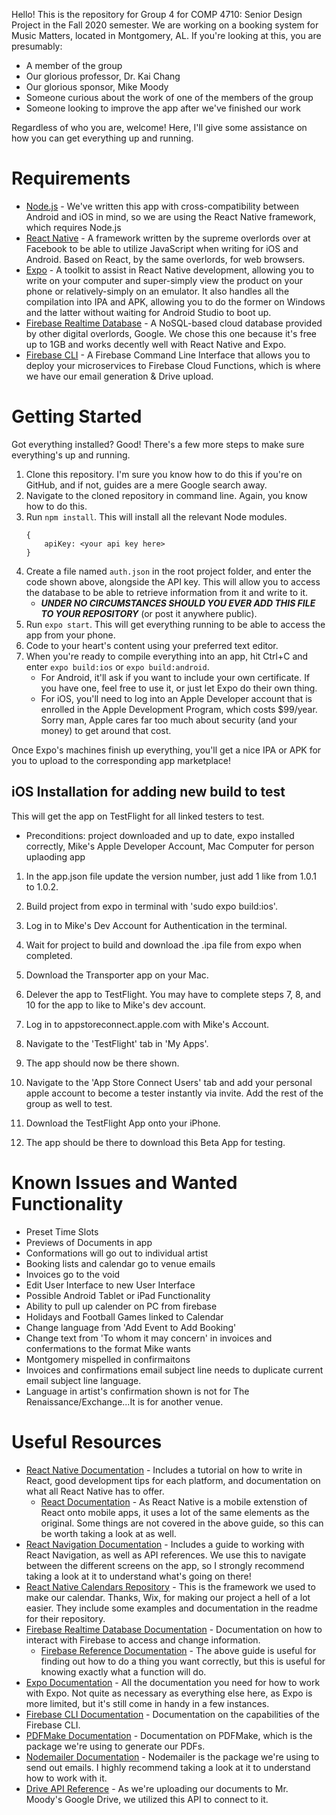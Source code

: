 Hello! This is the repository for Group 4 for COMP 4710: Senior Design Project in the Fall 2020 semester.
We are working on a booking system for Music Matters, located in Montgomery, AL.
If you're looking at this, you are presumably:

* A member of the group
* Our glorious professor, Dr. Kai Chang
* Our glorious sponsor, Mike Moody
* Someone curious about the work of one of the members of the group
* Someone looking to improve the app after we've finished our work

Regardless of who you are, welcome! Here, I'll give some assistance on how you can get everything up and running.

# Requirements
* [Node.js](https://nodejs.org) - We've written this app with cross-compatibility between Android and iOS in mind,
so we are using the React Native framework, which requires Node.js
* [React Native](https://facebook.github.io/react-native/) - A framework written by the supreme overlords over at Facebook to be able to utilize JavaScript when writing for iOS and Android. Based on React, by the same overlords, for web browsers.
* [Expo](https://expo.io) - A toolkit to assist in React Native development, allowing you to write on your computer and super-simply view the product on your phone or relatively-simply on an emulator. It also handles all the compilation into IPA and APK, allowing you to do the former on Windows and the latter without waiting for Android Studio to boot up.
* [Firebase Realtime Database](https://firebase.google.com/docs/database/) - A NoSQL-based cloud database provided by other digital overlords, Google. We chose this one because it's free up to 1GB and works decently well with React Native and Expo.
* [Firebase CLI](https://www.npmjs.com/package/firebase-tools) - A Firebase Command Line Interface that allows you to deploy your microservices to Firebase Cloud Functions, which is where we have our email generation & Drive upload.

# Getting Started
Got everything installed? Good! There's a few more steps to make sure everything's up and running.
1. Clone this repository. I'm sure you know how to do this if you're on GitHub, and if not, guides are a mere Google search away.
2. Navigate to the cloned repository in command line. Again, you know how to do this.
3. Run `npm install`. This will install all the relevant Node modules.
    ```
    {
        apiKey: <your api key here>
    }
    ```
4. Create a file named `auth.json` in the root project folder, and enter the code shown above, alongside the API key.
This will allow you to access the database to be able to retrieve information from it and write to it.
    * ***UNDER NO CIRCUMSTANCES SHOULD YOU EVER ADD THIS FILE TO YOUR REPOSITORY*** (or post it anywhere public).
4. Run `expo start`. This will get everything running to be able to access the app from your phone.
5. Code to your heart's content using your preferred text editor.
7. When you're ready to compile everything into an app, hit Ctrl+C and enter `expo build:ios` or `expo build:android`.
    * For Android, it'll ask if you want to include your own certificate.
If you have one, feel free to use it, or just let Expo do their own thing.
    * For iOS, you'll need to log into an Apple Developer account that is enrolled in the Apple Development Program, which costs $99/year. Sorry man, Apple cares far too much about security (and your money) to get around that cost.

Once Expo's machines finish up everything, you'll get a nice IPA or APK for you to upload to the corresponding app marketplace! 

## iOS Installation for adding new build to test

This will get the app on TestFlight for all linked testers to test.

* Preconditions: project downloaded and up to date, expo installed correctly, Mike's Apple Developer Account, Mac Computer for person uplaoding app

1. In the app.json file update the version number, just add 1 like from 1.0.1 to 1.0.2.

2. Build project from expo in terminal with 'sudo expo build:ios'.

3. Log in to Mike's Dev Account for Authentication in the terminal.

4. Wait for project to build and download the .ipa file from expo when completed.

5. Download the Transporter app on your Mac.

6. Delever the app to TestFlight. You may have to complete steps 7, 8, and 10 for the app to like to Mike's dev account.

7. Log in to appstoreconnect.apple.com with Mike's Account.

8. Navigate to the 'TestFlight' tab in 'My Apps'.

9. The app should now be there shown.

10. Navigate to the 'App Store Connect Users' tab and add your personal apple account to become a tester instantly via invite. Add the rest of the group as well to test.

11. Download the TestFlight App onto your iPhone.

12. The app should be there to download this Beta App for testing.

# Known Issues and Wanted Functionality

* Preset Time Slots
* Previews of Documents in app
* Conformations will go out to individual artist
* Booking lists and calendar go to venue emails
* Invoices go to the void
* Edit User Interface to new User Interface
* Possible Android Tablet or iPad Functionality
* Ability to pull up calender on PC from firebase
* Holidays and Football Games linked to Calendar
* Change language from 'Add Event to Add Booking'
* Change text from 'To whom it may concern' in invoices and confermations to the format Mike wants
* Montgomery  mispelled in confirmaitons
* Invoices and confirmations email subject line needs to duplicate current email subject line language.
* Language in artist's confirmation shown is not for The Renaissance/Exchange...It is for another venue.


# Useful Resources
* [React Native Documentation](https://facebook.github.io/react-native/docs/tutorial) - Includes a tutorial on how to write in React, good development tips for each platform, and documentation on what all React Native has to offer.
    * [React Documentation](https://reactjs.org/docs/getting-started.html) - As React Native is a mobile extenstion of React onto mobile apps, it uses a lot of the same elements as the original. Some things are not covered in the above guide, so this can be worth taking a look at as well.
* [React Navigation Documentation](https://reactnavigation.org/en/) - Includes a guide to working with React Navigation, as well as API references. We use this to navigate between the different screens on the app, so I strongly recommend taking a look at it to understand what's going on there!
* [React Native Calendars Repository](https://github.com/wix/react-native-calendars) - This is the framework we used to make our calendar. Thanks, Wix, for making our project a hell of a lot easier. They include some examples and documentation in the readme for their repository.
* [Firebase Realtime Database Documentation](https://firebase.google.com/docs/database/) - Documentation on how to interact with Firebase to access and change information.
    * [Firebase Reference Documentation](https://firebase.google.com/docs/reference/js/) - The above guide is useful for finding out how to do a thing you want correctly, but this is useful for knowing exactly what a function will do.
* [Expo Documentation](https://docs.expo.io/versions/latest/) - All the documentation you need for how to work with Expo. Not quite as necessary as everything else here, as Expo is more limited, but it's still come in handy in a few instances.
* [Firebase CLI Documentation](https://firebase.google.com/docs/cli/) - Documentation on the capabilities of the Firebase CLI.
* [PDFMake Documentation](https://pdfmake.github.io/docs/) - Documentation on PDFMake, which is the package we're using to generate our PDFs.
* [Nodemailer Documentation](https://nodemailer.com/about/) - Nodemailer is the package we're using to send out emails. I highly recommend taking a look at it to understand how to work with it.
* [Drive API Reference](https://developers.google.com/drive/api/v3/about-sdk) - As we're uploading our documents to Mr. Moody's Google Drive, we utilized this API to connect to it.
